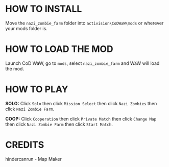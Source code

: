 # HOW TO INSTALL

Move the `nazi_zombie_farm` folder into `activision\CoDWaW\mods` or wherever your mods folder is.

# HOW TO LOAD THE MOD

Launch CoD WaW, go to `mods`, select `nazi_zombie_farm` and WaW will load the mod.

# HOW TO PLAY

**SOLO:**
Click `Solo` then click `Mission Select` then click `Nazi Zombies` then click `Nazi Zombie Farm`.

**COOP:**
Click `Cooperation` then click `Private Match` then click `Change Map` then click `Nazi Zombie Farm` then click `Start Match`.

# CREDITS

hindercanrun - Map Maker
